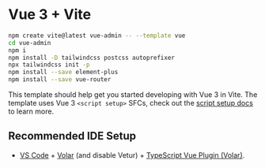 # Vue 3 + Vite
```bash
npm create vite@latest vue-admin -- --template vue
cd vue-admin
npm i 
npm install -D tailwindcss postcss autoprefixer
npx tailwindcss init -p
npm install --save element-plus
npm install --save vue-router
```
This template should help get you started developing with Vue 3 in Vite. The template uses Vue 3 `<script setup>` SFCs, check out the [script setup docs](https://v3.vuejs.org/api/sfc-script-setup.html#sfc-script-setup) to learn more.

## Recommended IDE Setup

- [VS Code](https://code.visualstudio.com/) + [Volar](https://marketplace.visualstudio.com/items?itemName=Vue.volar) (and disable Vetur) + [TypeScript Vue Plugin (Volar)](https://marketplace.visualstudio.com/items?itemName=Vue.vscode-typescript-vue-plugin).
